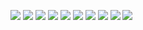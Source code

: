 ![](https://i.postimg.cc/GpSJz41G/xybiaux.gif) ![](https://i.postimg.cc/K8GP2PGt/PlHPTmX.png) ![](https://i.postimg.cc/MKF66xxt/szk1.png) ![](https://i.postimg.cc/63sjKwsB/0b0f5576.gif) ![](https://i.postimg.cc/xTQwHv49/eb41b9f9.png) ![](https://64.media.tumblr.com/99ab2c1b5740aa988068ba6d26bc4cb0/ea99cdc8cab64544-7b/s250x400/b5138f5c3666b762e3f73bb2c9c6f6f208a9fb7b.webp) ![](https://i.postimg.cc/MGnNxdvm/0478c401.gif) ![](https://supplies.ju.mp/assets/images/gallery01/09d7254c.png?v=c214c26a) ![](https://autism.crd.co/assets/images/gallery05/12d0e126.png?v=2f8e4aeb) ![](https://i.postimg.cc/KjXTJSRB/tumblr_0c06f1917be01920443804c2a0e17fe7_dbe14319_100.webp) 
